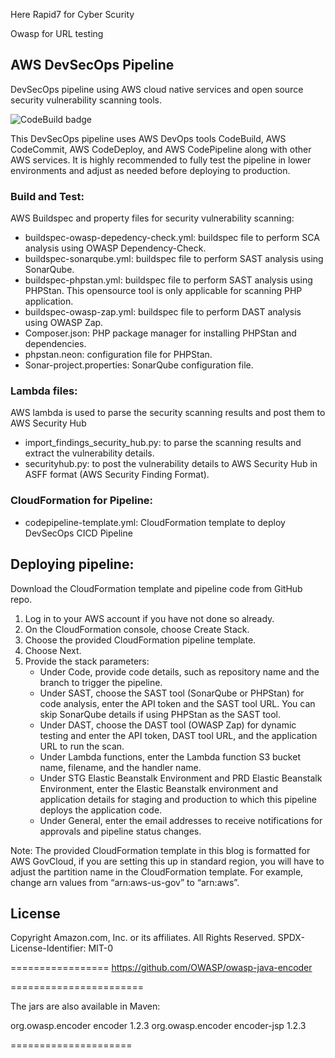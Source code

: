 Here Rapid7 for Cyber Scurity

Owasp for URL testing


## AWS DevSecOps Pipeline

DevSecOps pipeline using AWS cloud native services and open source security vulnerability scanning tools.

![CodeBuild badge](https://codebuild.us-west-2.amazonaws.com/badges?uuid=eyJlbmNyeXB0ZWREYXRhIjoieDJkVmY0VXl2bVRjaFdBYkRzZExTNS9ZTUZVQXE4Sy9GMkh1dk1sOE54VkJKcEowOGdXcnJiZDlGL1RGeXJGUmR5UHlWT1psaks2N1dKbk5qUSt6L1BnPSIsIml2UGFyYW1ldGVyU3BlYyI6InhST3ZVeEZ6bkxLWC9IZG4iLCJtYXRlcmlhbFNldFNlcmlhbCI6MX0%3D&branch=master)

This DevSecOps pipeline uses AWS DevOps tools CodeBuild, AWS CodeCommit, AWS CodeDeploy, and AWS CodePipeline along with other AWS services.  It is highly recommended to fully test the pipeline in lower environments and adjust as needed before deploying to production.

### Build and Test: 

AWS Buildspec and property files for security vulnerability scanning:
* buildspec-owasp-depedency-check.yml: buildspec file to perform SCA analysis using OWASP Dependency-Check.
* buildspec-sonarqube.yml: buildspec file to perform SAST analysis using SonarQube.
* buildspec-phpstan.yml: buildspec file to perform SAST analysis using PHPStan. This opensource tool is only applicable for scanning PHP application.
* buildspec-owasp-zap.yml: buildspec file to perform DAST analysis using OWASP Zap.
* Composer.json: PHP package manager for installing PHPStan and dependencies.
* phpstan.neon: configuration file for PHPStan.
* Sonar-project.properties: SonarQube configuration file.

### Lambda files:
AWS lambda is used to parse the security scanning results and post them to AWS Security Hub
* import_findings_security_hub.py: to parse the scanning results and extract the vulnerability details.
* securityhub.py: to post the vulnerability details to AWS Security Hub in ASFF format (AWS Security Finding Format).

### CloudFormation for Pipeline:

* codepipeline-template.yml: CloudFormation template to deploy DevSecOps CICD Pipeline 

## Deploying pipeline:
Download the CloudFormation template and pipeline code from GitHub repo.

1.	Log in to your AWS account if you have not done so already. 
2.	On the CloudFormation console, choose Create Stack. 
3.	Choose the provided CloudFormation pipeline template. 
4.	Choose Next.
5.	Provide the stack parameters:
    *  Under Code, provide code details, such as repository name and the branch to trigger the pipeline.
    *	Under SAST, choose the SAST tool (SonarQube or PHPStan) for code analysis, enter the API token and the SAST tool URL. You can skip SonarQube details if using PHPStan as the SAST tool.
    *	Under DAST, choose the DAST tool (OWASP Zap) for dynamic testing and enter the API token, DAST tool URL, and the application URL to run the scan.
    *	Under Lambda functions, enter the Lambda function S3 bucket name, filename, and the handler name.
    *	Under STG Elastic Beanstalk Environment and PRD Elastic Beanstalk Environment, enter the Elastic Beanstalk environment and application details for staging and production to which this pipeline deploys the application code. 
    *	Under General, enter the email addresses to receive notifications for approvals and pipeline status changes. 


Note: The provided CloudFormation template in this blog is formatted for AWS GovCloud, if you are setting this up in standard region, you will have to adjust the partition name in the CloudFormation template. For example, change arn values from “arn:aws-us-gov” to “arn:aws”. 


## License

Copyright Amazon.com, Inc. or its affiliates. All Rights Reserved.
SPDX-License-Identifier: MIT-0


=================
https://github.com/OWASP/owasp-java-encoder

=======================

The jars are also available in Maven:

<dependency>
    <groupId>org.owasp.encoder</groupId>
    <artifactId>encoder</artifactId>
    <version>1.2.3</version>
</dependency>

<dependency>
    <groupId>org.owasp.encoder</groupId>
    <artifactId>encoder-jsp</artifactId>
    <version>1.2.3</version>
</dependency>

=====================
